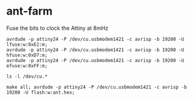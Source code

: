 ant-farm
========

Fuse the bits to clock the Attiny at 8mHz
```
avrdude -p attiny24 -P /dev/cu.usbmodem1421 -c avrisp -b 19200 -U lfuse:w:0xE2:m;
avrdude -p attiny24 -P /dev/cu.usbmodem1421 -c avrisp -b 19200 -U hfuse:w:0xD7:m;
avrdude -p attiny24 -P /dev/cu.usbmodem1421 -c avrisp -b 19200 -U efuse:w:0xFF:m;
```

```
ls -l /dev/cu.*

make all; avrdude -p attiny24 -P /dev/cu.usbmodem1421 -c avrisp -b 19200 -U flash:w:ant.hex;
```